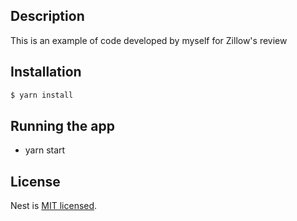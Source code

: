 ## Description

This is an example of code developed by myself for Zillow's review

## Installation

```bash
$ yarn install
```

## Running the app

- yarn start

## License

Nest is [MIT licensed](LICENSE).
